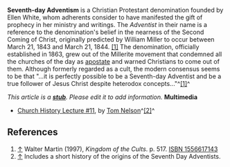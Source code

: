 **Seventh-day Adventism** is a Christian Protestant denomination
founded by Ellen White, whom adherents consider to have manifested
the gift of prophecy in her ministry and writings. The *Adventist*
in their name is a reference to the denomination's belief in the
nearness of the Second Coming of Christ, originally predicted by
William Miller to occur between March 21, 1843 and March 21, 1844.
[[1]](http://www.christianitytoday.com/ct/2002/140/52.0.html) The
denomination, officially established in 1863, grew out of the
Millerite movement that condemned all the churches of the day as
[apostate](Apostate "Apostate") and warned Christians to come out
of them. Although formerly regarded as a cult, the modern consensus
seems to be that "...it is perfectly possible to be a Seventh-day
Adventist and be a true follower of Jesus Christ despite heterodox
concepts..."^[[1]](#note-0)^

*This article is a **[stub](http://www.theopedia.com/Category:Theopedia_stubs "Category:Theopedia stubs")**. Please edit it to add information.*
**Multimedia**

-   [Church History Lecture \#11](http://www.archive.org/download/ChurchHistory/ChurchHistory11.mp3),
    by [Tom Nelson](Tom_Nelson "Tom Nelson")^[[2]](#note-1)^

## References

1.  [↑](#ref-0) Walter Martin (1997), *Kingdom of the Cults*. p.
    517.
    [ISBN 1556617143](http://www.theopedia.com/Special:BookSources/1556617143)
2.  [↑](#ref-1) Includes a short history of the origins of the
    Seventh Day Adventists.



